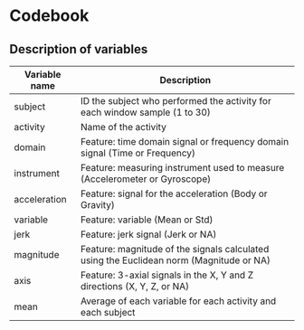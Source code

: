 Codebook
========

Description of variables
------------------------



Variable name    | Description
-----------------|------------
subject          | ID the subject who performed the activity for each window sample (1 to 30)
activity         | Name of the activity
domain       	 | Feature: time domain signal or frequency domain signal (Time or Frequency)
instrument   	 | Feature: measuring instrument used to measure (Accelerometer or Gyroscope)
acceleration 	 | Feature: signal for the acceleration (Body or Gravity)
variable     	 | Feature: variable (Mean or Std)
jerk         	 | Feature: jerk signal (Jerk or NA)
magnitude    	 | Feature: magnitude of the signals calculated using the Euclidean norm (Magnitude or NA)
axis         	 | Feature: 3-axial signals in the X, Y and Z directions (X, Y, Z, or NA)
mean        	 | Average of each variable for each activity and each subject